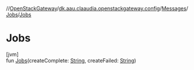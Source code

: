 //[OpenStackGateway](../../../../index.md)/[dk.aau.claaudia.openstackgateway.config](../../index.md)/[Messages](../index.md)/[Jobs](index.md)/[Jobs](-jobs.md)

# Jobs

[jvm]\
fun [Jobs](-jobs.md)(createComplete: [String](https://kotlinlang.org/api/latest/jvm/stdlib/kotlin/-string/index.html), createFailed: [String](https://kotlinlang.org/api/latest/jvm/stdlib/kotlin/-string/index.html))
